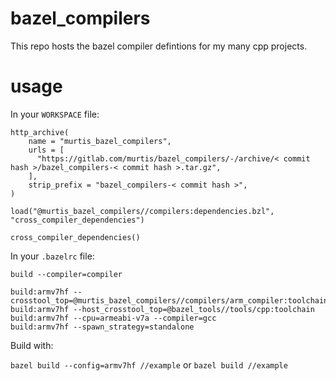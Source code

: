 # bazel_compilers

This repo hosts the bazel compiler defintions for my many cpp projects.

# usage

In your `WORKSPACE` file:

```
http_archive(
    name = "murtis_bazel_compilers",
    urls = [
      "https://gitlab.com/murtis/bazel_compilers/-/archive/< commit hash >/bazel_compilers-< commit hash >.tar.gz",
    ],
    strip_prefix = "bazel_compilers-< commit hash >",
)

load("@murtis_bazel_compilers//compilers:dependencies.bzl", "cross_compiler_dependencies")

cross_compiler_dependencies()
```

In your `.bazelrc` file:

```
build --compiler=compiler

build:armv7hf --crosstool_top=@murtis_bazel_compilers//compilers/arm_compiler:toolchain
build:armv7hf --host_crosstool_top=@bazel_tools//tools/cpp:toolchain
build:armv7hf --cpu=armeabi-v7a --compiler=gcc
build:armv7hf --spawn_strategy=standalone
```


Build with:

`bazel build --config=armv7hf //example` or `bazel build //example`
